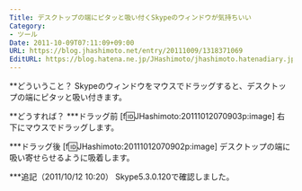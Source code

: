 ```yaml
---
Title: デスクトップの端にピタッと吸い付くSkypeのウィンドウが気持ちいい
Category:
- ツール
Date: 2011-10-09T07:11:09+09:00
URL: https://blog.jhashimoto.net/entry/20111009/1318371069
EditURL: https://blog.hatena.ne.jp/JHashimoto/jhashimoto.hatenadiary.jp/atom/entry/12921228815717257227
---
```



**どういうこと？
Skypeのウィンドウをマウスでドラッグすると、デスクトップの端にピタッと吸い付きます。

**どうすれば？
***ドラッグ前
[f:id:JHashimoto:20111012070903p:image]
右下にマウスでドラッグします。

***ドラッグ後
[f:id:JHashimoto:20111012070902p:image]
デスクトップの端に吸い寄せらせるように吸着します。

***追記（2011/10/12 10:20）
Skype5.3.0.120で確認しました。
